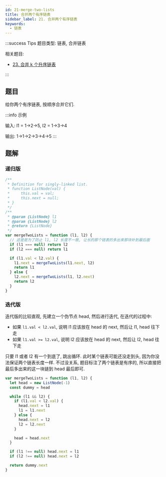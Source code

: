 ```yaml
---
id: 21-merge-two-lists
title: 合并两个有序链表
sidebar_label: 21. 合并两个有序链表
keywords:
  - 链表
---
```


:::success Tips
题目类型: 链表, 合并链表

相关题目:

- [23. 合并 k 个升序链表](/leetcode/hard/23-merge-k-lists)

:::

## 题目

给你两个有序链表, 按顺序合并它们.

:::info 示例

输入: l1 = 1->2->5, l2 = 1->3->4

输出: 1->1->2->3->4->5
:::

## 题解

### 递归版

```ts
/**
 * Definition for singly-linked list.
 * function ListNode(val) {
 *     this.val = val;
 *     this.next = null;
 * }
 */
/**
 * @param {ListNode} l1
 * @param {ListNode} l2
 * @return {ListNode}
 */
var mergeTwoLists = function (l1, l2) {
  // 这是是为了防止 l1, l2 长度不一致, 让长的那个链表的多出来那块补到最后面
  if (l1 === null) return l2
  if (l2 === null) return l1

  if (l1.val < l2.val) {
    l1.next = mergeTwoLists(l1.next, l2)
    return l1
  } else {
    l2.next = mergeTwoLists(l1, l2.next)
    return l2
  }
}
```

### 迭代版

迭代版的比较直观, 先建立一个伪节点 head, 然后进行迭代, 在迭代的过程中:

- 如果 `l1.val < l2.val`, 说明 l1 应该放在 head 的 next, 然后让 l1, head 往下走
- 如果 `l1.val >= l2.val`, 说明 l2 应该放在 head 的 next, 然后让 l2, head 往下走

只要 l1 或者 l2 有一个到底了, 跳出循环. 此时某个链表可能还没走到头, 因为你没法保证两个链表长度一样. 不过没关系, 题目标注了两个链表是有序的, 所以直接把最后多出来的这一块链到 head 最后即可.

```ts
var mergeTwoLists = function (l1, l2) {
  let head = new ListNode(-1)
  const dummy = head

  while (l1 && l2) {
    if (l1.val < l2.val) {
      head.next = l1
      l1 = l1.next
    } else {
      head.next = l2
      l2 = l2.next
    }

    head = head.next
  }

  if (l1 !== null) head.next = l1
  if (l2 !== null) head.next = l2

  return dummy.next
}
```
